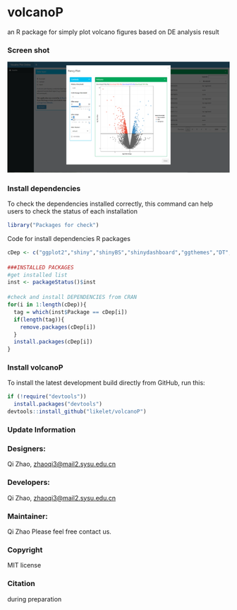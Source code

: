 # volcanoP
an R package for simply plot volcano figures based on DE analysis result 


### Screen shot
![Nothing shown here](./inst/VolcanoP/www/image/screenshot.png)

### Install dependencies
To check the dependencies installed correctly, this command can help users to check the status of each installation<br/>
```R
library("Packages for check")
```
Code for install dependencies R packages 
```R
cDep <- c("ggplot2","shiny","shinyBS","shinydashboard","ggthemes","DT","dplyr","ggrepel")

###INSTALLED PACKAGES
#get installed list
inst <- packageStatus()$inst

#check and install DEPENDENCIES from CRAN
for(i in 1:length(cDep)){
  tag = which(inst$Package == cDep[i])
  if(length(tag)){
    remove.packages(cDep[i])
  }
  install.packages(cDep[i])
}

```
### Install volcanoP
To install the latest development build directly from GitHub, run this:

```R
if (!require("devtools"))
  install.packages("devtools")
devtools::install_github("likelet/volcanoP")
```
### Update Information

### Designers:
Qi Zhao, zhaoqi3@mail2.sysu.edu.cn<br/>

### Developers:
Qi Zhao, zhaoqi3@mail2.sysu.edu.cn <br/>

### Maintainer:
Qi Zhao
Please feel free contact us. <br/>

### Copyright
MIT license

### Citation 
during preparation
